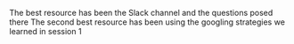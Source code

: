 The best resource has been the Slack channel and the questions posed there
The second best resource has been using the googling strategies we learned in
session 1
